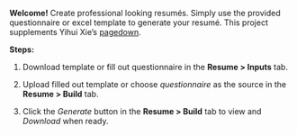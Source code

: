 **Welcome!** Create professional looking resumés. Simply use the
provided questionnaire or excel template to generate your resumé. This
project supplements Yihui Xie’s [pagedown](https://pagedown.rbind.io/).

**Steps:**

1.  Download template or fill out questionnaire in the **Resume &gt;
    Inputs** tab.

2.  Upload filled out template or choose *questionnaire* as the source
    in the **Resume &gt; Build** tab.

3.  Click the *Generate* button in the **Resume &gt; Build** tab to view
    and *Download* when ready.
